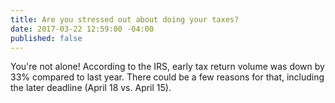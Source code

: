 ```yaml
---
title: Are you stressed out about doing your taxes?
date: 2017-03-22 12:59:00 -04:00
published: false
---
```


You're not alone! According to the IRS, early tax return volume was down by 33% compared to last year. There could be a few reasons for that, including the later deadline (April 18 vs. April 15). 